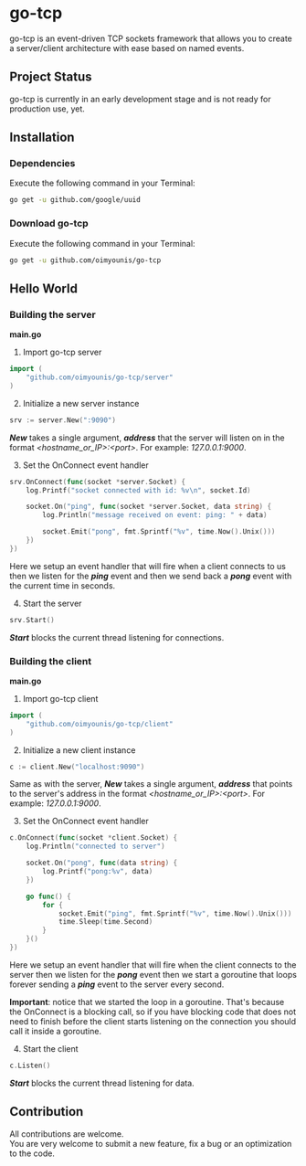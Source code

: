 # go-tcp
go-tcp is an event-driven TCP sockets framework that allows you to create a server/client architecture with ease based on named events.

## Project Status
go-tcp is currently in an early development stage and is not ready for production use, yet.

## Installation
### Dependencies
Execute the following command in your Terminal:
```bash
go get -u github.com/google/uuid
```

### Download go-tcp
Execute the following command in your Terminal:
```bash
go get -u github.com/oimyounis/go-tcp
```

## Hello World
### Building the server

**main.go**  
1. Import go-tcp server  
```go
import (
    "github.com/oimyounis/go-tcp/server"
)
```

2. Initialize a new server instance
```go
srv := server.New(":9090")
```
***New*** takes a single argument, ***address*** that the server will listen on in the format *\<hostname_or_IP\>:\<port\>*. For example: *127.0.0.1:9000*.

3. Set the OnConnect event handler
```go
srv.OnConnect(func(socket *server.Socket) {
    log.Printf("socket connected with id: %v\n", socket.Id)

    socket.On("ping", func(socket *server.Socket, data string) {
        log.Println("message received on event: ping: " + data)

        socket.Emit("pong", fmt.Sprintf("%v", time.Now().Unix()))
    })
})
```
Here we setup an event handler that will fire when a client connects to us then we listen for the ***ping*** event and then we send back a ***pong*** event with the current time in seconds.

4. Start the server
```go
srv.Start()
```
***Start*** blocks the current thread listening for connections.

### Building the client

**main.go**  
1. Import go-tcp client  
```go
import (
    "github.com/oimyounis/go-tcp/client"
)
```

2. Initialize a new client instance
```go
c := client.New("localhost:9090")
```
Same as with the server, ***New*** takes a single argument, ***address*** that points to the server's address in the format *\<hostname_or_IP\>:\<port\>*. For example: *127.0.0.1:9000*.

3. Set the OnConnect event handler
```go
c.OnConnect(func(socket *client.Socket) {
    log.Println("connected to server")

    socket.On("pong", func(data string) {
        log.Printf("pong:%v", data)
    })

    go func() {
        for {
            socket.Emit("ping", fmt.Sprintf("%v", time.Now().Unix()))
            time.Sleep(time.Second)
        }
    }()
})
```
Here we setup an event handler that will fire when the client connects to the server then we listen for the ***pong*** event then we start a goroutine that loops forever sending a ***ping*** event to the server every second.  

**Important**: notice that we started the loop in a goroutine. That's because the OnConnect is a blocking call, so if you have blocking code that does not need to finish before the client starts listening on the connection you should call it inside a goroutine.

4. Start the client
```go
c.Listen()
```
***Start*** blocks the current thread listening for data.

## Contribution
All contributions are welcome.  
You are very welcome to submit a new feature, fix a bug or an optimization to the code.  
